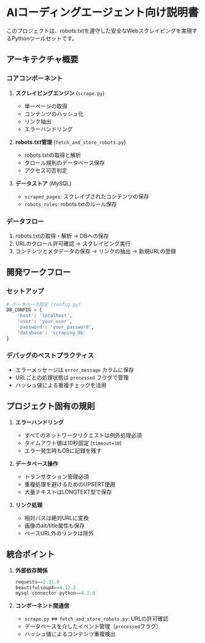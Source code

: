 # AIコーディングエージェント向け説明書

このプロジェクトは、robots.txtを遵守した安全なWebスクレイピングを実現するPythonツールセットです。

## アーキテクチャ概要

### コアコンポーネント
1. **スクレイピングエンジン** (`scrape.py`)
   - 単一ページの取得
   - コンテンツのハッシュ化
   - リンク抽出
   - エラーハンドリング

2. **robots.txt管理** (`fetch_and_store_robots.py`)
   - robots.txtの取得と解析
   - クロール規則のデータベース保存
   - アクセス可否判定

3. **データストア** (MySQL)
   - `scraped_pages`: スクレイプされたコンテンツの保存
   - `robots_rules`: robots.txtのルール保存

### データフロー
1. robots.txtの取得・解析 → DBへの保存
2. URLのクロール許可確認 → スクレイピング実行
3. コンテンツとメタデータの保存 → リンクの抽出 → 新規URLの登録

## 開発ワークフロー

### セットアップ
```python
# データベース設定 (config.py)
DB_CONFIG = {
    'host': 'localhost',
    'user': 'your_user',
    'password': 'your_password',
    'database': 'scraping_db'
}
```

### デバッグのベストプラクティス
- エラーメッセージは `error_message` カラムに保存
- URLごとの処理状態は `processed` フラグで管理
- ハッシュ値による重複チェックを活用

## プロジェクト固有の規則

1. **エラーハンドリング**
   - すべてのネットワークリクエストは例外処理必須
   - タイムアウト値は10秒固定 (`timeout=10`)
   - エラー発生時もDBに記録を残す

2. **データベース操作**
   - トランザクション管理必須
   - 重複処理を避けるためのUPSERT使用
   - 大量テキストはLONGTEXT型で保存

3. **リンク処理**
   - 相対パスは絶対URLに変換
   - 画像のalt/title属性も保存
   - ベースURL外のリンクは除外

## 統合ポイント

1. **外部依存関係**
   ```python
   requests==2.31.0
   beautifulsoup4==4.12.2
   mysql-connector-python==8.2.0
   ```

2. **コンポーネント間通信**
   - `scrape.py` ⇔ `fetch_and_store_robots.py`: URLの許可確認
   - データベースを介したイベント管理（`processed`フラグ）
   - ハッシュ値によるコンテンツ重複検出
